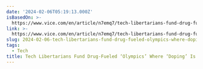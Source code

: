 ```yaml
---
date: '2024-02-06T05:19:13.000Z'
isBasedOn: >-
  https://www.vice.com/en/article/n7emq7/tech-libertarians-fund-drug-fueled-olympics-where-doping-is-a-slur
link: >-
  https://www.vice.com/en/article/n7emq7/tech-libertarians-fund-drug-fueled-olympics-where-doping-is-a-slur
slug: 2024-02-06-tech-libertarians-fund-drug-fueled-olympics-where-doping-is-a-slur
tags:
  - Tech
title: Tech Libertarians Fund Drug-Fueled ‘Olympics’ Where ‘Doping’ Is a Slur
---
```


